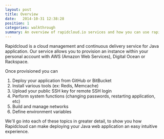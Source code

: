 ```yaml
---
layout: post
title: Overview
date:   2014-10-31 12:38:28
position: 1
categories: walkthrough
summary: An overview of rapidcloud.io services and how you can use rapidcloud.io simplify the deployment and management of your application in the cloud.
---
```

Rapidcloud is a cloud management and continuous delivery service for Java application. Our service allows you to provision an instance within your personal account with AWS (Amazon Web Services), Digital Ocean or Rackspace. 


Once provisioned you can 
 
 1. Deploy your application from GitHub or BitBucket
 1. Install various tools (ex: Redis, Memcache)
 1. Upload your public SSH key for remote SSH login
 1. Perform system functions (changing passwords, restarting application, etc)
 1. Build and manage networks
 1. Define environment variables
 
We'll go into each of these topics in greater detail, to show you how Rapidcloud can make deploying your Java web application an easy intuitive experience.
